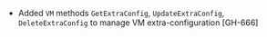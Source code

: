 * Added `VM` methods `GetExtraConfig`, `UpdateExtraConfig`, `DeleteExtraConfig` to manage VM extra-configuration [GH-666]
